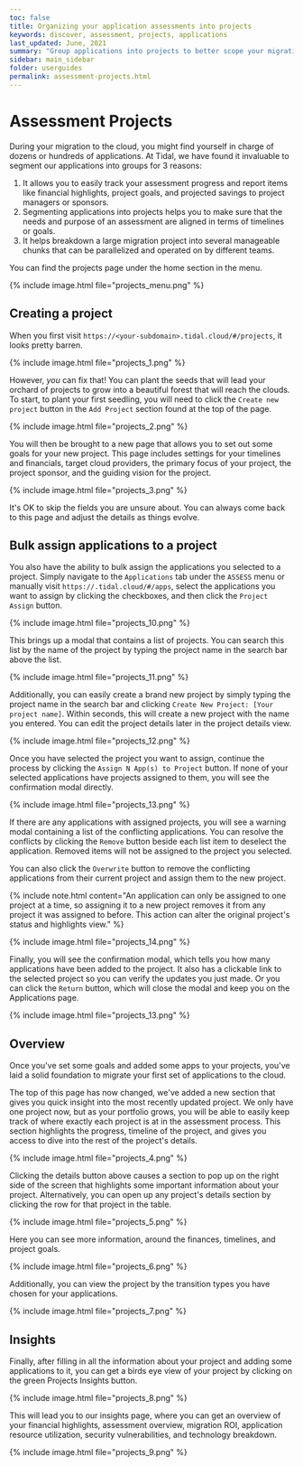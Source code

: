 ```yaml
---
toc: false
title: Organizing your application assessments into projects
keywords: discover, assessment, projects, applications
last_updated: June, 2021
summary: "Group applications into projects to better scope your migrations and get more tailored insights"
sidebar: main_sidebar
folder: userguides
permalink: assessment-projects.html
---
```



# Assessment Projects

During your migration to the cloud, you might find yourself in charge of dozens or hundreds of applications. At Tidal, we have found it invaluable to segment our applications into groups for 3 reasons:

1. It allows you to easily track your assessment progress and report items like financial highlights, project goals, and projected savings to project managers or sponsors.
1. Segmenting applications into projects helps you to make sure that the needs and purpose of an assessment are aligned in terms of timelines or goals.
1. It helps breakdown a large migration project into several manageable chunks that can be parallelized and operated on by different teams.


You can find the projects page under the home section in the menu.

{% include image.html file="projects_menu.png" %}


## Creating a project

When you first visit `https://<your-subdomain>.tidal.cloud/#/projects`, it looks pretty barren.

{% include image.html file="projects_1.png" %}

However, _you_ can fix that! You can plant the seeds that will lead your orchard of projects to grow into a beautiful forest that will reach the clouds. To start, to plant your first seedling, you will need to click the `Create new project` button in the `Add Project` section found at the top of the page.

{% include image.html file="projects_2.png" %}

You will then be brought to a new page that allows you to set out some goals for your new project. This page includes settings for your timelines and financials, target cloud providers, the primary focus of your project, the project sponsor, and the guiding vision for the project.

{% include image.html file="projects_3.png" %}

It's OK to skip the fields you are unsure about. You can always come back to this page and adjust the details as things evolve.

## Bulk assign applications to a project
You also have the ability to bulk assign the applications you selected to a project. Simply navigate to the `Applications` tab under the `ASSESS` menu or manually visit `https://.tidal.cloud/#/apps`, select the applications you want to assign by clicking the checkboxes, and then click the `Project Assign` button.

{% include image.html file="projects_10.png" %}

This brings up a modal that contains a list of projects. You can search this list by the name of the project by typing the project name in the search bar above the list.

{% include image.html file="projects_11.png" %}

Additionally, you can easily create a brand new project by simply typing the project name in the search bar and clicking `Create New Project: [Your project name]`. Within seconds, this will create a new project with the name you entered. You can edit the project details later in the project details view.

{% include image.html file="projects_12.png" %}

Once you have selected the project you want to assign, continue the process by clicking the `Assign N App(s) to Project` button. If none of your selected applications have projects assigned to them, you will see the confirmation modal directly.

{% include image.html file="projects_13.png" %}

If there are any applications with assigned projects, you will see a warning modal containing a list of the conflicting applications. You can resolve the conflicts by clicking the `Remove` button beside each list item to deselect the application. Removed items will not be assigned to the project you selected.

You can also click the `Overwrite` button to remove the conflicting applications from their current project and assign them to the new project.

{% include note.html content="An application can only be assigned to one project at a time, so assigning it to a new project removes it from any project it was assigned to before. This action can alter the original project's status and highlights view." %}

{% include image.html file="projects_14.png" %}

Finally, you will see the confirmation modal, which tells you how many applications have been added to the project. It also has a clickable link to the selected project so you can verify the updates you just made. Or you can click the `Return` button, which will close the modal and keep you on the Applications page.

{% include image.html file="projects_13.png" %}

## Overview

Once you've set some goals and added some apps to your projects, you've laid a solid foundation to migrate your first set of applications to the cloud.

The top of this page has now changed, we've added a new section that gives you quick insight into the most recently updated project. We only have one project now, but as your portfolio grows, you will be able to easily keep track of where exactly each project is at in the assessment process. This section highlights the progress, timeline of the project, and gives you access to dive into the rest of the project's details.

{% include image.html file="projects_4.png" %}

Clicking the details button above causes a section to pop up on the right side of the screen that highlights some important information about your project. Alternatively, you can open up any project's details section by clicking the row for that project in the table.

{% include image.html file="projects_5.png" %}

Here you can see more information, around the finances, timelines, and project goals.

{% include image.html file="projects_6.png" %}

Additionally, you can view the project by the transition types you have chosen for your applications.

{% include image.html file="projects_7.png" %}

## Insights

Finally, after filling in all the information about your project and adding some applications to it, you can get a birds eye view of your project by clicking on the green Projects Insights button.

{% include image.html file="projects_8.png" %}

This will lead you to our insights page, where you can get an overview of your financial highlights, assessment overview, migration ROI, application resource utilization, security vulnerabilities, and technology breakdown.

{% include image.html file="projects_9.png" %}
